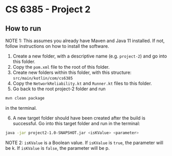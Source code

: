 # CS 6385 - Project 2

## How to run
NOTE 1: This assumes you already have Maven and Java 11 installed. If not, follow instructions on how to install the software.
1.	Create a new folder, with a descriptive name (e.g. ```project-2```) and go into this folder.
2.	Copy the ```pom.xml``` file to the root of this folder.
3.	Create new folders within this folder, with this structure: ```src/main/kotlin/com/cs6385```
4.	Copy the ```NetworkReliability.kt``` and ```Runner.kt``` files to this folder.
5.	Go back to the root project-2 folder and run 
```bash
mvn clean package 
```
in the terminal.

6.	A new target folder should have been created after the build is successful. Go into this target folder and run in the terminal: 
```bash 
java -jar project2-1.0-SNAPSHOT.jar <isKValue> <parameter>
```

NOTE 2: ```isKValue``` is a Boolean value. If ```isKValue``` is ```true```, the parameter will be k. If ```isKValue``` is ```false```, the parameter will be p.
